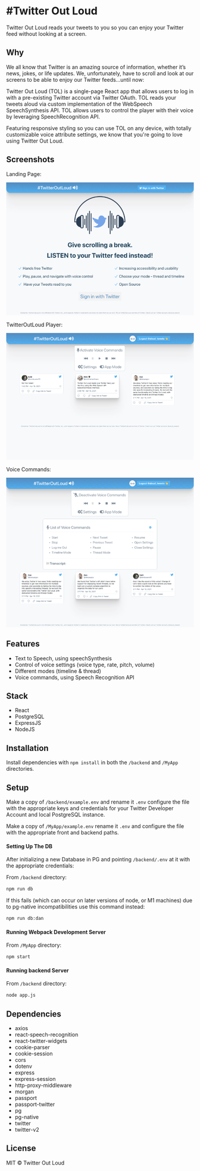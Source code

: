 # #Twitter Out Loud

Twitter Out Loud reads your tweets to you so you can enjoy your Twitter feed without looking at a screen.

## Why

We all know that Twitter is an amazing source of information, whether it’s news, jokes, or life updates. We, unfortunately, have to scroll and look at our screens to be able to enjoy our Twitter feeds...until now:

Twitter Out Loud (TOL) is a single-page React app that allows users to log in with a pre-existing Twitter account via Twitter OAuth. TOL reads your tweets aloud via custom implementation of the WebSpeech SpeechSynthesis API. TOL allows users to control the player with their voice by leveraging SpeechRecognition API.

Featuring responsive styling so you can use TOL on any device, with totally customizable voice attribute settings, we know that you're going to love using Twitter Out Loud.

## Screenshots

Landing Page:

![Landing Page](https://github.com/Amazigh-SR/twitteroutloud/blob/master/docs/Landing_page.png)

TwitterOutLoud Player:

![twitterOutLoud Player](https://github.com/Amazigh-SR/twitteroutloud/blob/master/docs/TwitterOutLoud_player.png)

Voice Commands:

![Voice Commands](https://github.com/Amazigh-SR/twitteroutloud/blob/master/docs/voice_commands.png)

## Features

- Text to Speech, using speechSynthesis
- Control of voice settings (voice type, rate, pitch, volume)
- Different modes (timeline & thread)
- Voice commands, using Speech Recognition API



## Stack

- React
- PostgreSQL
- ExpressJS
- NodeJS

## Installation

Install dependencies with `npm install` in both the `/backend` and `/MyApp` directories.

## Setup

Make a copy of `/backend/example.env` and rename it `.env` configure the file with the appropriate keys and credentials for your Twitter Developer Account and local PostgreSQL instance.

Make a copy of `/MyApp/example.env` rename it `.env` and configure the file with the appropriate front and backend paths.

#### Setting Up The DB

After initializing a new Database in PG and pointing `/backend/.env` at it with the appropriate credentials:

From `/backend` directory:

```sh
npm run db
```

If this fails (which can occur on later versions of node, or M1 machines) due to pg-native incompatibilities use this command instead:

```sh
npm run db:dan
``` 

#### Running Webpack Development Server

From `/MyApp` directory:

```sh
npm start
```

#### Running backend Server

From `/backend` directory:

```sh
node app.js
```

## Dependencies

- axios
- react-speech-recognition
- react-twitter-widgets
- cookie-parser
- cookie-session
- cors
- dotenv
- express
- express-session
- http-proxy-middleware
- morgan
- passport
- passport-twitter
- pg
- pg-native
- twitter
- twitter-v2

## License

MIT © Twitter Out Loud